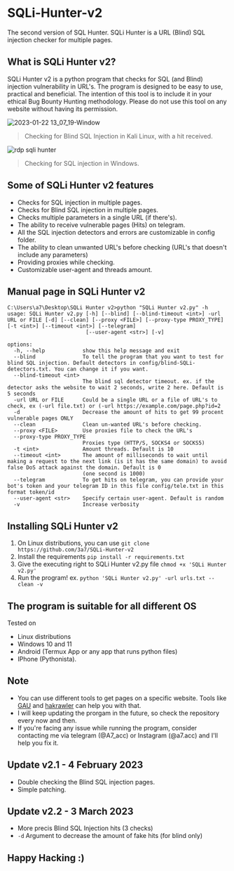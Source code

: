 # SQLi-Hunter-v2
The second version of SQL Hunter. SQLi Hunter is a URL (Blind) SQL injection checker for multiple pages.

## What is SQLi Hunter v2?
SQLi Hunter v2 is a python program that checks for SQL (and Blind) injection vulnerability in URL's. The program is designed to be easy to use, practical and beneficial. The intention of this tool is to include it in your ethical Bug Bounty Hunting methodology. Please do not use this tool on any website without having its permission.

![2023-01-22 13_07_19-Window](https://user-images.githubusercontent.com/58238467/213914994-3656b239-5576-42d5-803d-f5a5c1350bc3.png)
> Checking for Blind SQL Injection in Kali Linux, with a hit received.

![rdp sqli hunter](https://user-images.githubusercontent.com/58238467/213915070-6bce1a9c-ca76-417b-aa89-91f3f90854aa.png)
> Checking for SQL injection in Windows.

## Some of SQLi Hunter v2 features
- Checks for SQL injection in multiple pages.
- Checks for Blind SQL injection in multiple pages.
- Checks multiple parameters in a single URL (if there's).
- The ability to receive vulnerable pages (Hits) on telegram.
- All the SQL injection detectors and errors are customizable in config folder.
- The ability to clean unwanted URL's before checking (URL's that doesn't include any parameters)
- Providing proxies while checking.
- Customizable user-agent and threads amount.

## Manual page in SQLi Hunter v2
```
C:\Users\a7\Desktop\SQLi Hunter v2>python "SQLi Hunter v2.py" -h
usage: SQLi Hunter v2.py [-h] [--blind] [--blind-timeout <int>] -url URL or FILE [-d] [--clean] [--proxy <FILE>] [--proxy-type PROXY_TYPE] [-t <int>] [--timeout <int>] [--telegram]
                         [--user-agent <str>] [-v]

options:
  -h, --help            show this help message and exit
  --blind               To tell the program that you want to test for blind SQL injection. Default detectors in config/blind-SQLi-detectors.txt. You can change it if you want.
  --blind-timeout <int>
                        The blind sql detector timeout. ex. if the detector asks the website to wait 2 seconds, write 2 here. Default is 5 seconds
  -url URL or FILE      Could be a single URL or a file of URL's to check, ex (-url file.txt) or (-url https://example.com/page.php?id=2
  -d                    Decrease the amount of hits to get 99 procent vulnerable pages ONLY
  --clean               Clean un-wanted URL's before checking.
  --proxy <FILE>        Use proxies file to check the URL's
  --proxy-type PROXY_TYPE
                        Proxies type (HTTP/S, SOCKS4 or SOCKS5)
  -t <int>              Amount threads. Default is 10
  --timeout <int>       The amount of milliseconds to wait until making a request to the next link (is it has the same domain) to avoid false DoS attack against the domain. Default is 0
                        (one second is 1000)
  --telegram            To get hits on telegram, you can provide your bot's token and your telegram ID in this file config/tele.txt in this format token/id
  --user-agent <str>    Specify certain user-agent. Default is random
  -v                    Increase verbosity
  ```
  
## Installing SQLi Hunter v2
1. On Linux distributions, you can use `git clone https://github.com/3a7/SQLi-Hunter-v2`
2. Install the requirements `pip install -r requirements.txt`
3. Give the executing right to SQLi Hunter v2.py file `chmod +x 'SQLi Hunter v2.py'`
3. Run the program! ex. `python 'SQLi Hunter v2.py' -url urls.txt --clean -v`


## The program is suitable for all different OS
Tested on 
- Linux distributions
- Windows 10 and 11
- Android (Termux App or any app that runs python files)
- IPhone (Pythonista).


## Note
- You can use different tools to get pages on a specific website. Tools like [GAU](https://github.com/lc/gau) and [hakrawler](https://github.com/hakluke/hakrawler) can help you with that.
- I will keep updating the prorgam in the future, so check the repository every now and then.
- If you're facing any issue while running the program, consider contacting me via telegram (@A7_acc) or Instagram (@a7.acc) and I'll help you fix it.
## Update v2.1 - 4 February 2023
- Double checking the Blind SQL injection pages.
- Simple patching.
## Update v2.2 - 3 March 2023
- More precis Blind SQL Injection hits (3 checks)
- `-d` Argument to decrease the amount of fake hits (for blind only)
## Happy Hacking :)
